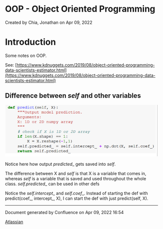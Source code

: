 OOP - Object Oriented Programming
==========================================================

Created by Chia, Jonathan on Apr 09, 2022

# Introduction

Some notes on OOP.

See: [https://www.kdnuggets.com/2019/08/object-oriented-programming-data-scientists-estimator.html](https://www.kdnuggets.com/2019/08/object-oriented-programming-data-scientists-estimator.html)

  

## **Difference between _self_ and other variables**

![](attachments/95650125/95650126.png)

Notice here how output _predicted__ gets saved into _self_. 

The difference between X and _self_ is that X is a variable that comes in, whereas _self_ is a variable that is saved and used throughout the whole class. _self.predicted__ can be used in other defs 

Notice the _self.intercept__ and _self.coef__. Instead of starting the def with predict(coef_, intercept_, X), I can start the def with just predict(self, X).

  

  

  

---

Document generated by Confluence on Apr 09, 2022 16:54

[Atlassian](http://www.atlassian.com/)
